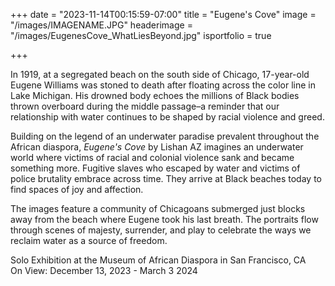 +++
date = "2023-11-14T00:15:59-07:00"
title = "Eugene's Cove"
image = "/images/IMAGENAME.JPG"
headerimage = "/images/EugenesCove_WhatLiesBeyond.jpg"
isportfolio = true

+++

In 1919, at a segregated beach on the south side of Chicago, 17-year-old Eugene Williams was stoned to death after floating across the color line in Lake Michigan. His drowned body echoes the millions of Black bodies thrown overboard during the middle passage–a reminder that our relationship with water continues to be shaped by racial violence and greed.

Building on the legend of an underwater paradise prevalent throughout the African diaspora, <i>Eugene's Cove</i> by Lishan AZ imagines an underwater world where victims of racial and colonial violence sank and became something more. Fugitive slaves who escaped by water and victims of police brutality embrace across time. They arrive at Black beaches today to find spaces of joy and affection.

The images feature a community of Chicagoans submerged just blocks away from the beach where Eugene took his last breath. The portraits flow through scenes of majesty, surrender, and play to celebrate the ways we reclaim water as a source of freedom.

<div class="separate-note">
Solo Exhibition at the Museum of African Diaspora in San Francisco, CA
<br>On View: December 13, 2023 - March 3 2024
</div>

<!-- <img class="project-image" src="/images/EugenesCove_TheeTheeDownBelow.jpg">
<img class="project-image" src="/images/EugenesCove_EyesThatMissNothing.jpg">
<img class="project-image" src="/images/EugenesCove_MaroonMan.jpg"> -->